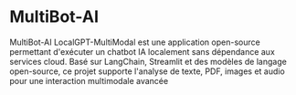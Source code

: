 # MultiBot-AI
MultiBot-AI LocalGPT-MultiModal est une application open-source permettant d'exécuter un chatbot IA localement sans dépendance aux services cloud. Basé sur LangChain, Streamlit et des modèles de langage open-source, ce projet supporte l'analyse de texte, PDF, images et audio pour une interaction multimodale avancée
